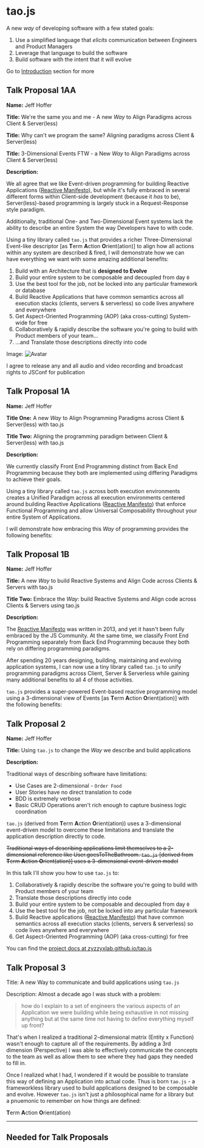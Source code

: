 # tao.js

A new _way_ of developing software with a few stated goals:

1. Use a simplified language that _elicits_ communication between Engineers and Product Managers
1. Leverage that language to build the software
1. Build software with the intent that it will evolve

Go to [Introduction](/intro/README.md) section for more

## Talk Proposal 1AA

**Name:** Jeff Hoffer

**Title:**
We're the same you and me - A new _Way_ to Align Paradigms across Client & Server(less)

**Title:**
Why can't we program the same? Aligning paradigms across Client & Server(less)

**Title:**
3-Dimensional Events FTW - a New _Way_ to Align Paradigms across Client & Server(less)

**Description:**

We all agree that we like Event-driven programming for building Reactive Applications
([Reactive Manifesto](https://www.reactivemanifesto.org)), but while it's fully embraced
in several different forms within Client-side development (because it _has_ to be), Server(less)-based
programming is largely stuck in a Request-Response style paradigm.

Additionally, traditional One- and Two-Dimensional Event systems lack the ability to describe
an entire System the way Developers have to with code.

Using a tiny library called `tao.js` that provides a richer Three-Dimensional Event-like descriptor
[as **T**erm **A**ction **O**rient(ation)] to align how all actions within any system are described & fired,
I will demonstrate how we can have everything we want with some amazing additional benefits:

1. Build with an Architecture that is **designed to Evolve**
1. Build your entire system to be composable and decoupled from day `0`
1. Use the best tool for the job, not be locked into any particular framework or database
1. Build Reactive Applications that have common semantics across all execution stacks
  (clients, servers & serverless) so code lives anywhere and everywhere
1. Get Aspect-Oriented Programming (AOP) (aka cross-cutting) System-wide for free
1. Collaboratively & rapidly describe the software you're going to build with Product members of your team...
1. ...and Translate those descriptions directly into code

Image: ![Avatar](https://en.gravatar.com/userimage/12727498/76ea2d8177e4f21d4dc5437a0b7478e5.jpg?size=300)

I agree to release any and all audio and video recording and broadcast rights to JSConf for publication

## Talk Proposal 1A

**Name:** Jeff Hoffer

**Title One:** A new _Way_ to Align Programming Paradigms across Client & Server(less) with tao.js

**Title Two:** Aligning the programming paradigm between Client & Server(less) with tao.js

**Description:**

We currently classify Front End Programming distinct from Back End Programming because they both
are implemented using differing Paradigms to achieve their goals.

Using a tiny library called `tao.js` across both execution environments creates a Unified Paradigm
across all execution environments centered around building Reactive Applications ([Reactive Manifesto](https://www.reactivemanifesto.org))
that enforce Functional Programming and allow Universal Composability throughout your entire
System of Applications.

I will demonstrate how embracing this _Way_ of programming provides the following benefits:



## Talk Proposal 1B

**Name:** Jeff Hoffer

**Title:** A new _Way_ to build Reactive Systems and Align Code across Clients & Servers with tao.js

**Title Two:** Embrace the _Way_: build Reactive Systems and Align code across Clients & Servers using tao.js

**Description:**

The [Reactive Manifesto](https://www.reactivemanifesto.org) was written in 2013, and yet it hasn't been
fully embraced by the JS Community.  At the same time, we classify Front End Programming separately from
Back End Programming because they both rely on differing programming paradigms.

After spending 20 years designing, building, maintaining and evolving application systems, I can now
use a tiny library called `tao.js` to unify programming paradigms across Client, Server & Serverless
while gaining many additional benefits to all 4 of those activities.

`tao.js` provides a super-powered Event-based reactive programming model using a 3-dimensional
view of Events [as **T**erm **A**ction **O**rient(ation)] with the following benefits:

## Talk Proposal 2

**Name:** Jeff Hoffer

**Title:** Using `tao.js` to change the _Way_ we describe and build applications

**Description:**

Traditional ways of describing software have limitations:

* Use Cases are 2-dimensional - `Order Food`
* User Stories have no direct translation to code
* BDD is extremely verbose
* Basic CRUD Operations aren't rich enough to capture business logic coordination

`tao.js` (derived from **T**erm **A**ction **O**rient(ation)) uses a 3-dimensional
event-driven model to overcome these limitations and translate the application description
directly to code.

~~Traditional ways of describing applications limit themselves to a 2-dimensional reference like
User.goesToTheBathroom.  `tao.js` [derived from **T**erm **A**ction **O**rient(ation)] uses a
3-dimensional event-driven model~~

In this talk I'll show you how to use `tao.js` to:

1. Collaboratively & rapidly describe the software you're going to build with Product members of your team
1. Translate those descriptions directly into code
1. Build your entire system to be composable and decoupled from day `0`
1. Use the best tool for the job, not be locked into any particular framework
1. Build Reactive applications ([Reactive Manifesto](https://www.reactivemanifesto.org)) that have common
  semantics across all execution stacks (clients, servers & serverless) so code lives anywhere and everywhere
1. Get Aspect-Oriented Programming (AOP) (aka cross-cutting) for free

You can find the [project docs at zyzzyxlab.github.io/tao.js](https://zyzzyxlab.github.io/tao.js)


## Talk Proposal 3

Title: A new Way to communicate and build applications using `tao.js`

Description:
Almost a decade ago I was stuck with a problem:
> how do I explain to a set of engineers the various aspects of an Application we were building
> while being exhaustive in not missing anything but at the same time not having to define everything
> myself up front?

That's when I realized a traditional 2-dimensional matrix (Entity x Function) wasn't enough to capture all of the requirements.
By adding a 3rd dimension (Perspective) I was able to effectively communicate the concepts to the team as well as allow
them to see where they had gaps they needed to fill in.

Once I realized what I had, I wondered if it would be possible to translate this way of defining an Application into
actual code.  Thus is born `tao.js` - a frameworkless library used to build applications designed to be composable and
evolve.  However `tao.js` isn't just a philosophical name for a library but a pnuemonic to remember on how things are defined:

**T**erm
**A**ction
**O**rient(ation)

---

## Needed for Talk Proposals

